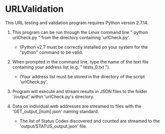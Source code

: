 # URLValidation
This URL testing and validation program requires Python verson 2.7.14.

1) This program can be run through the Linux command line " python urlCheck.py " from the directory containing 'urlCheck.py'.
	- (Python v2.7 must be correctly installed on your system for the "python" command to be valid.

2) When prompted in the command line, type the name of the text file containing your address list (e.g. " tests_0.txt ").
	- (Your address list must be stored in the directory of the script 'urlCheck.py'.

3) Program will execute and stream results in JSON files to the folder '/output' within 'urlCheck.py's directory.

4) Data on individual web addresses are streamed to files with the 'GET_output_[num].json' naming standard.
	- The list of Status Codes discovered and counted are streamed to the 'output/STATUS_output.json' file.